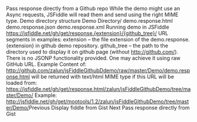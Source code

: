 Pass response directly from a Github repo
While the demo might use an Async requests, JSFiddle will read them and send using the right MIME type.
Demo directory structure
Demo Directory/
  demo.response.html
  demo.response.json
  demo.response.xml
Running demo in JSFiddle
https://jsfiddle.net/gh/get/response.{extension}/{github_tree}/
URL segments in examples:
extension – the file extension of the demo.response.{extension} in github demo repository.
github_tree – the path to the directory used to display it on github page (without http://github.com/).
There is no JSONP functionality provided. One may achieve it using raw GitHub URL.
Example
Content of:
http://github.com/zalun/jsFiddleGithubDdemo/raw/master/Demo/demo.response.html
will be returned with text/html MIME type if this URL will be loaded from:
https://jsfiddle.net/gh/get/response.html/zalun/jsFiddleGithubDemo/tree/master/Demo/
Example: 
​http://jsfiddle.net/gh/get/mootools/1.2/zalun/jsFiddleGithubDemo/tree/master/Demo/​
Previous
Display fiddle from Gist
Next
Pass response directly from Gist

